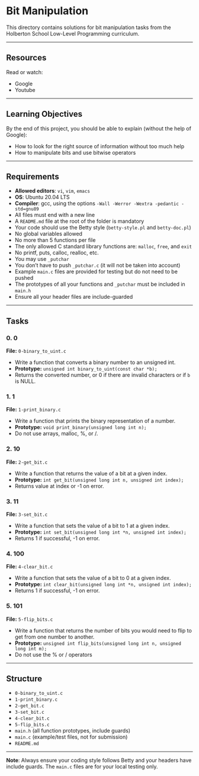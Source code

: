 # Bit Manipulation

This directory contains solutions for bit manipulation tasks from the Holberton School Low-Level Programming curriculum.

---

## Resources

Read or watch:

- Google
- Youtube

---

## Learning Objectives

By the end of this project, you should be able to explain (without the help of Google):

- How to look for the right source of information without too much help
- How to manipulate bits and use bitwise operators

---

## Requirements

- **Allowed editors**: `vi`, `vim`, `emacs`
- **OS**: Ubuntu 20.04 LTS
- **Compiler**: gcc, using the options `-Wall -Werror -Wextra -pedantic -std=gnu89`
- All files must end with a new line
- A `README.md` file at the root of the folder is mandatory
- Your code should use the Betty style (`betty-style.pl` and `betty-doc.pl`)
- No global variables allowed
- No more than 5 functions per file
- The only allowed C standard library functions are: `malloc`, `free`, and `exit`
- No printf, puts, calloc, realloc, etc.
- You may use `_putchar`
- You don’t have to push `_putchar.c` (it will not be taken into account)
- Example `main.c` files are provided for testing but do not need to be pushed
- The prototypes of all your functions and `_putchar` must be included in `main.h`
- Ensure all your header files are include-guarded

---

## Tasks

### 0. 0
**File:** `0-binary_to_uint.c`

- Write a function that converts a binary number to an unsigned int.
- **Prototype:** `unsigned int binary_to_uint(const char *b);`
- Returns the converted number, or 0 if there are invalid characters or if `b` is NULL.

### 1. 1
**File:** `1-print_binary.c`

- Write a function that prints the binary representation of a number.
- **Prototype:** `void print_binary(unsigned long int n);`
- Do not use arrays, malloc, %, or /.

### 2. 10
**File:** `2-get_bit.c`

- Write a function that returns the value of a bit at a given index.
- **Prototype:** `int get_bit(unsigned long int n, unsigned int index);`
- Returns value at index or -1 on error.

### 3. 11
**File:** `3-set_bit.c`

- Write a function that sets the value of a bit to 1 at a given index.
- **Prototype:** `int set_bit(unsigned long int *n, unsigned int index);`
- Returns 1 if successful, -1 on error.

### 4. 100
**File:** `4-clear_bit.c`

- Write a function that sets the value of a bit to 0 at a given index.
- **Prototype:** `int clear_bit(unsigned long int *n, unsigned int index);`
- Returns 1 if successful, -1 on error.

### 5. 101
**File:** `5-flip_bits.c`

- Write a function that returns the number of bits you would need to flip to get from one number to another.
- **Prototype:** `unsigned int flip_bits(unsigned long int n, unsigned long int m);`
- Do not use the % or / operators

---

## Structure

- `0-binary_to_uint.c`
- `1-print_binary.c`
- `2-get_bit.c`
- `3-set_bit.c`
- `4-clear_bit.c`
- `5-flip_bits.c`
- `main.h` (all function prototypes, include guards)
- `main.c` (example/test files, not for submission)
- `README.md`

---

**Note**: Always ensure your coding style follows Betty and your headers have include guards. The `main.c` files are for your local testing only.

